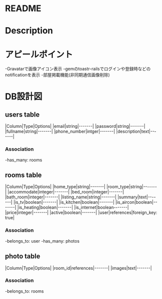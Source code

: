 # README


# Description

# アピールポイント
-Gravatarで画像アイコン表示
-gemのtoastr-railsでログインや登録時などのnotificationを表示
-部屋掲載機能(非同期通信画像削除)

# DB設計図
## users table
|Column|Type|Options|
|email|string|-------|
|password|string|-------|
|fullname|string|-------|
|phone_number|intger|-------|
|description|text|-------|
### Association
-has_many: rooms

## rooms table
|Column|Type|Options|
|home_type|string|-------|
|room_type|string|-------|
|accommodate|integer|-------|
|bed_room|integer|-------|
|bath_room|integer|-------|
|listing_name|string|-------|
|summary|text|-------|
|is_tv|boolean|-------|
|is_kitchen|boolean|-------|
|is_aircon|boolean|-------|
|is_heating|boolean|-------|
|is_internet|boolean-------|
|price|integer|-------|
|active|boolean|-------|
|user|references|foreign_key: true|
### Association
-belongs_to: user
-has_many: photos

## photo table
|Column|Type|Options|
|room_id|references|-------|
|images|text|-------|
### Association
-belongs_to: rooms



